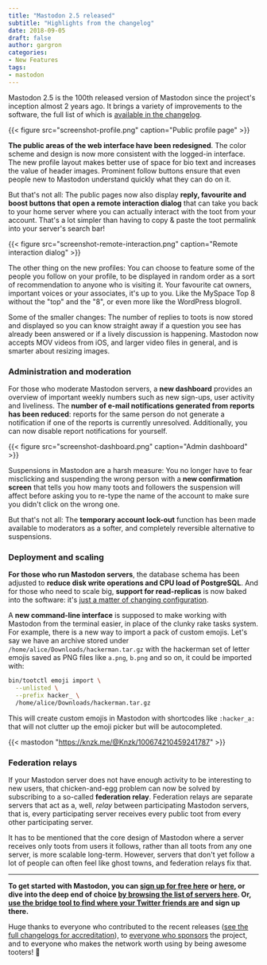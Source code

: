 ```yaml
---
title: "Mastodon 2.5 released"
subtitle: "Highlights from the changelog"
date: 2018-09-05
draft: false
author: gargron
categories:
- New Features
tags:
- mastodon
---
```


Mastodon 2.5 is the 100th released version of Mastodon since the project's inception almost 2 years ago.<!-- more --> It brings a variety of improvements to the software, the full list of which is [available in the changelog](https://github.com/tootsuite/mastodon/releases/tag/v2.5.0).

{{< figure src="screenshot-profile.png" caption="Public profile page" >}}

**The public areas of the web interface have been redesigned**. The color scheme and design is now more consistent with the logged-in interface. The new profile layout makes better use of space for bio text and increases the value of header images. Prominent follow buttons ensure that even people new to Mastodon understand quickly what they can do on it.

But that's not all: The public pages now also display **reply, favourite and boost buttons that open a remote interaction dialog** that can take you back to your home server where you can actually interact with the toot from your account. That's a lot simpler than having to copy & paste the toot permalink into your server's search bar!

{{< figure src="screenshot-remote-interaction.png" caption="Remote interaction dialog" >}}

The other thing on the new profiles: You can choose to feature some of the people you follow on your profile, to be displayed in random order as a sort of recommendation to anyone who is visiting it. Your favourite cat owners, important voices or your associates, it's up to you. Like the MySpace Top 8 without the "top" and the "8", or even more like the WordPress blogroll.

Some of the smaller changes: The number of replies to toots is now stored and displayed so you can know straight away if a question you see has already been answered or if a lively discussion is happening. Mastodon now accepts MOV videos from iOS, and larger video files in general, and is smarter about resizing images.

### Administration and moderation

For those who moderate Mastodon servers, a **new dashboard** provides an overview of important weekly numbers such as new sign-ups, user activity and liveliness. The **number of e-mail notifications generated from reports has been reduced**: reports for the same person do not generate a notification if one of the reports is currently unresolved. Additionally, you can now disable report notifications for yourself.

{{< figure src="screenshot-dashboard.png" caption="Admin dashboard" >}}

Suspensions in Mastodon are a harsh measure: You no longer have to fear misclicking and suspending the wrong person with a **new confirmation screen** that tells you how many toots and followers the suspension will affect before asking you to re-type the name of the account to make sure you didn't click on the wrong one.

But that's not all: The **temporary account lock-out** function has been made available to moderators as a softer, and completely reversible alternative to suspensions.

### Deployment and scaling

**For those who run Mastodon servers**, the database schema has been adjusted to **reduce disk write operations and CPU load of PostgreSQL**. And for those who need to scale big, **support for read-replicas** is now baked into the software: it's [just a matter of changing configuration](https://github.com/tootsuite/documentation/blob/master/Running-Mastodon/Tuning.md#using-read-replicas).

A **new command-line interface** is supposed to make working with Mastodon from the terminal easier, in place of the clunky rake tasks system. For example, there is a new way to import a pack of custom emojis. Let's say we have an archive stored under `/home/alice/Downloads/hackerman.tar.gz` with the hackerman set of letter emojis saved as PNG files like `a.png`, `b.png` and so on, it could be imported with:

```bash
bin/tootctl emoji import \
  --unlisted \
  --prefix hacker_ \
  /home/alice/Downloads/hackerman.tar.gz
```

This will create custom emojis in Mastodon with shortcodes like `:hacker_a:` that will not clutter up the emoji picker but will be autocompleted.

{{< mastodon "https://knzk.me/@Knzk/100674210459241787" >}}

### Federation relays

If your Mastodon server does not have enough activity to be interesting to new users, that chicken-and-egg problem can now be solved by subscribing to a so-called **federation relay**. Federation relays are separate servers that act as a, well, *relay* between participating Mastodon servers, that is, every participating server receives every public toot from every other participating server.

It has to be mentioned that the core design of Mastodon where a server receives only toots from users it follows, rather than all toots from any one server, is more scalable long-term. However, servers that don't yet follow a lot of people can often feel like ghost towns, and federation relays fix that.

___

**To get started with Mastodon, you can [sign up for free here](https://mastodon.cloud/about) or [here](https://mstdn.io/about), or dive into the deep end of choice [by browsing the list of servers here](https://joinmastodon.org/#getting-started). Or, [use the bridge tool to find where your Twitter friends are](https://bridge.joinmastodon.org) and sign up there.**

Huge thanks to everyone who contributed to the recent releases ([see the full changelogs for accreditation](https://github.com/tootsuite/mastodon/releases/tag/v2.5.0)), to [everyone who sponsors](https://joinmastodon.org/sponsors) the project, and to everyone who makes the network worth using by being awesome tooters! 🐘
